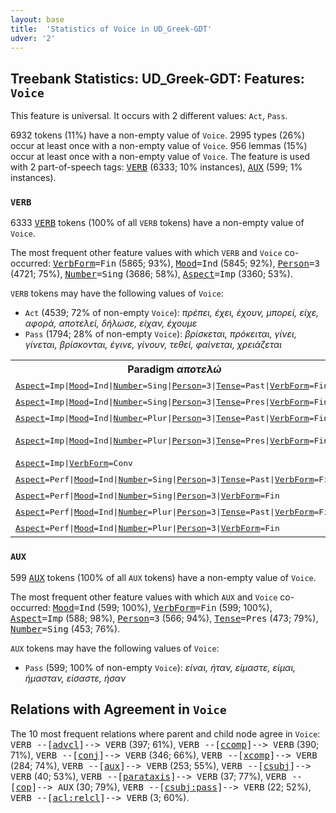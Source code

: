 ```yaml
---
layout: base
title:  'Statistics of Voice in UD_Greek-GDT'
udver: '2'
---
```


## Treebank Statistics: UD_Greek-GDT: Features: `Voice`

This feature is universal.
It occurs with 2 different values: `Act`, `Pass`.

6932 tokens (11%) have a non-empty value of `Voice`.
2995 types (26%) occur at least once with a non-empty value of `Voice`.
956 lemmas (15%) occur at least once with a non-empty value of `Voice`.
The feature is used with 2 part-of-speech tags: <tt><a href="el_gdt-pos-VERB.html">VERB</a></tt> (6333; 10% instances), <tt><a href="el_gdt-pos-AUX.html">AUX</a></tt> (599; 1% instances).

### `VERB`

6333 <tt><a href="el_gdt-pos-VERB.html">VERB</a></tt> tokens (100% of all `VERB` tokens) have a non-empty value of `Voice`.

The most frequent other feature values with which `VERB` and `Voice` co-occurred: <tt><a href="el_gdt-feat-VerbForm.html">VerbForm</a></tt><tt>=Fin</tt> (5865; 93%), <tt><a href="el_gdt-feat-Mood.html">Mood</a></tt><tt>=Ind</tt> (5845; 92%), <tt><a href="el_gdt-feat-Person.html">Person</a></tt><tt>=3</tt> (4721; 75%), <tt><a href="el_gdt-feat-Number.html">Number</a></tt><tt>=Sing</tt> (3686; 58%), <tt><a href="el_gdt-feat-Aspect.html">Aspect</a></tt><tt>=Imp</tt> (3360; 53%).

`VERB` tokens may have the following values of `Voice`:

* `Act` (4539; 72% of non-empty `Voice`): <em>πρέπει, έχει, έχουν, μπορεί, είχε, αφορά, αποτελεί, δήλωσε, είχαν, έχουμε</em>
* `Pass` (1794; 28% of non-empty `Voice`): <em>βρίσκεται, πρόκειται, γίνει, γίνεται, βρίσκονται, έγινε, γίνουν, τεθεί, φαίνεται, χρειάζεται</em>

<table>
  <tr><th>Paradigm <i>αποτελώ</i></th><th><tt>Act</tt></th><th><tt>Pass</tt></th></tr>
  <tr><td><tt><tt><a href="el_gdt-feat-Aspect.html">Aspect</a></tt><tt>=Imp</tt>|<tt><a href="el_gdt-feat-Mood.html">Mood</a></tt><tt>=Ind</tt>|<tt><a href="el_gdt-feat-Number.html">Number</a></tt><tt>=Sing</tt>|<tt><a href="el_gdt-feat-Person.html">Person</a></tt><tt>=3</tt>|<tt><a href="el_gdt-feat-Tense.html">Tense</a></tt><tt>=Past</tt>|<tt><a href="el_gdt-feat-VerbForm.html">VerbForm</a></tt><tt>=Fin</tt></tt></td><td><em>αποτελούσε</em></td><td></td></tr>
  <tr><td><tt><tt><a href="el_gdt-feat-Aspect.html">Aspect</a></tt><tt>=Imp</tt>|<tt><a href="el_gdt-feat-Mood.html">Mood</a></tt><tt>=Ind</tt>|<tt><a href="el_gdt-feat-Number.html">Number</a></tt><tt>=Sing</tt>|<tt><a href="el_gdt-feat-Person.html">Person</a></tt><tt>=3</tt>|<tt><a href="el_gdt-feat-Tense.html">Tense</a></tt><tt>=Pres</tt>|<tt><a href="el_gdt-feat-VerbForm.html">VerbForm</a></tt><tt>=Fin</tt></tt></td><td><em>αποτελεί</em></td><td><em>αποτελείται</em></td></tr>
  <tr><td><tt><tt><a href="el_gdt-feat-Aspect.html">Aspect</a></tt><tt>=Imp</tt>|<tt><a href="el_gdt-feat-Mood.html">Mood</a></tt><tt>=Ind</tt>|<tt><a href="el_gdt-feat-Number.html">Number</a></tt><tt>=Plur</tt>|<tt><a href="el_gdt-feat-Person.html">Person</a></tt><tt>=3</tt>|<tt><a href="el_gdt-feat-Tense.html">Tense</a></tt><tt>=Past</tt>|<tt><a href="el_gdt-feat-VerbForm.html">VerbForm</a></tt><tt>=Fin</tt></tt></td><td><em>αποτελούσαν</em></td><td></td></tr>
  <tr><td><tt><tt><a href="el_gdt-feat-Aspect.html">Aspect</a></tt><tt>=Imp</tt>|<tt><a href="el_gdt-feat-Mood.html">Mood</a></tt><tt>=Ind</tt>|<tt><a href="el_gdt-feat-Number.html">Number</a></tt><tt>=Plur</tt>|<tt><a href="el_gdt-feat-Person.html">Person</a></tt><tt>=3</tt>|<tt><a href="el_gdt-feat-Tense.html">Tense</a></tt><tt>=Pres</tt>|<tt><a href="el_gdt-feat-VerbForm.html">VerbForm</a></tt><tt>=Fin</tt></tt></td><td><em>αποτελούν, αποτελεί</em></td><td></td></tr>
  <tr><td><tt><tt><a href="el_gdt-feat-Aspect.html">Aspect</a></tt><tt>=Imp</tt>|<tt><a href="el_gdt-feat-VerbForm.html">VerbForm</a></tt><tt>=Conv</tt></tt></td><td><em>αποτελώντας</em></td><td></td></tr>
  <tr><td><tt><tt><a href="el_gdt-feat-Aspect.html">Aspect</a></tt><tt>=Perf</tt>|<tt><a href="el_gdt-feat-Mood.html">Mood</a></tt><tt>=Ind</tt>|<tt><a href="el_gdt-feat-Number.html">Number</a></tt><tt>=Sing</tt>|<tt><a href="el_gdt-feat-Person.html">Person</a></tt><tt>=3</tt>|<tt><a href="el_gdt-feat-Tense.html">Tense</a></tt><tt>=Past</tt>|<tt><a href="el_gdt-feat-VerbForm.html">VerbForm</a></tt><tt>=Fin</tt></tt></td><td><em>αποτέλεσε</em></td><td></td></tr>
  <tr><td><tt><tt><a href="el_gdt-feat-Aspect.html">Aspect</a></tt><tt>=Perf</tt>|<tt><a href="el_gdt-feat-Mood.html">Mood</a></tt><tt>=Ind</tt>|<tt><a href="el_gdt-feat-Number.html">Number</a></tt><tt>=Sing</tt>|<tt><a href="el_gdt-feat-Person.html">Person</a></tt><tt>=3</tt>|<tt><a href="el_gdt-feat-VerbForm.html">VerbForm</a></tt><tt>=Fin</tt></tt></td><td><em>αποτελέσει</em></td><td></td></tr>
  <tr><td><tt><tt><a href="el_gdt-feat-Aspect.html">Aspect</a></tt><tt>=Perf</tt>|<tt><a href="el_gdt-feat-Mood.html">Mood</a></tt><tt>=Ind</tt>|<tt><a href="el_gdt-feat-Number.html">Number</a></tt><tt>=Plur</tt>|<tt><a href="el_gdt-feat-Person.html">Person</a></tt><tt>=3</tt>|<tt><a href="el_gdt-feat-Tense.html">Tense</a></tt><tt>=Past</tt>|<tt><a href="el_gdt-feat-VerbForm.html">VerbForm</a></tt><tt>=Fin</tt></tt></td><td><em>αποτελούσαν</em></td><td></td></tr>
  <tr><td><tt><tt><a href="el_gdt-feat-Aspect.html">Aspect</a></tt><tt>=Perf</tt>|<tt><a href="el_gdt-feat-Mood.html">Mood</a></tt><tt>=Ind</tt>|<tt><a href="el_gdt-feat-Number.html">Number</a></tt><tt>=Plur</tt>|<tt><a href="el_gdt-feat-Person.html">Person</a></tt><tt>=3</tt>|<tt><a href="el_gdt-feat-VerbForm.html">VerbForm</a></tt><tt>=Fin</tt></tt></td><td><em>αποτελέσουν</em></td><td></td></tr>
</table>

### `AUX`

599 <tt><a href="el_gdt-pos-AUX.html">AUX</a></tt> tokens (100% of all `AUX` tokens) have a non-empty value of `Voice`.

The most frequent other feature values with which `AUX` and `Voice` co-occurred: <tt><a href="el_gdt-feat-Mood.html">Mood</a></tt><tt>=Ind</tt> (599; 100%), <tt><a href="el_gdt-feat-VerbForm.html">VerbForm</a></tt><tt>=Fin</tt> (599; 100%), <tt><a href="el_gdt-feat-Aspect.html">Aspect</a></tt><tt>=Imp</tt> (588; 98%), <tt><a href="el_gdt-feat-Person.html">Person</a></tt><tt>=3</tt> (566; 94%), <tt><a href="el_gdt-feat-Tense.html">Tense</a></tt><tt>=Pres</tt> (473; 79%), <tt><a href="el_gdt-feat-Number.html">Number</a></tt><tt>=Sing</tt> (453; 76%).

`AUX` tokens may have the following values of `Voice`:

* `Pass` (599; 100% of non-empty `Voice`): <em>είναι, ήταν, είμαστε, είμαι, ήμασταν, είσαστε, ήσαν</em>

## Relations with Agreement in `Voice`

The 10 most frequent relations where parent and child node agree in `Voice`:
<tt>VERB --[<tt><a href="el_gdt-dep-advcl.html">advcl</a></tt>]--> VERB</tt> (397; 61%),
<tt>VERB --[<tt><a href="el_gdt-dep-ccomp.html">ccomp</a></tt>]--> VERB</tt> (390; 71%),
<tt>VERB --[<tt><a href="el_gdt-dep-conj.html">conj</a></tt>]--> VERB</tt> (346; 66%),
<tt>VERB --[<tt><a href="el_gdt-dep-xcomp.html">xcomp</a></tt>]--> VERB</tt> (284; 74%),
<tt>VERB --[<tt><a href="el_gdt-dep-aux.html">aux</a></tt>]--> VERB</tt> (253; 55%),
<tt>VERB --[<tt><a href="el_gdt-dep-csubj.html">csubj</a></tt>]--> VERB</tt> (40; 53%),
<tt>VERB --[<tt><a href="el_gdt-dep-parataxis.html">parataxis</a></tt>]--> VERB</tt> (37; 77%),
<tt>VERB --[<tt><a href="el_gdt-dep-cop.html">cop</a></tt>]--> AUX</tt> (30; 79%),
<tt>VERB --[<tt><a href="el_gdt-dep-csubj-pass.html">csubj:pass</a></tt>]--> VERB</tt> (22; 52%),
<tt>VERB --[<tt><a href="el_gdt-dep-acl-relcl.html">acl:relcl</a></tt>]--> VERB</tt> (3; 60%).

